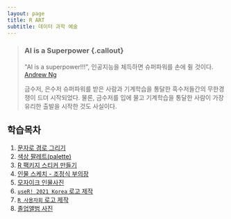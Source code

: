 ```yaml
---
layout: page
title: R ART
subtitle: 데이터 과학 예술
---
```


> ### AI is a Superpower {.callout}
>
> "AI is a superpower!!!", 인공지능을 체득하면 슈퍼파워를 손에 쥘 것이다. [Andrew Ng](https://twitter.com/andrewyng/status/728986380638916609)
>
> 금수저, 은수저 슈퍼파워를 받은 사람과 기계학습을 통달한 흑수저들간의 무한경쟁이 드뎌 시작되었다. 물론, 
> 금수저를 입에 물고 기계학습을 통달한 사람이 가장 유리한 출발을 시작한 것도 사실이다.

## 학습목차 

1. [문자로 경로 그리기](string2path.html)
1. [색상 팔레트(palette)](colorfindr.html)
1. [R 팩키지 스티커 만들기](sticker.html)
1. [인물 스케치 - 조정식 부의장](face-sketch.html)
1. [모자이크 인물사진](mosaic-figure.html)
1. [`useR! 2021 Korea` 로고 제작](art-logo.html)
1. [`R 사용자회` 로고 제작](art-r-user-group.html)
1. [졸업앨범 사진](art-masked-profile.html)
